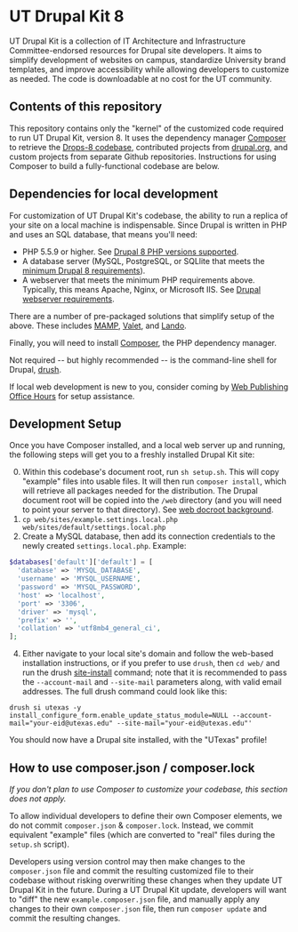 # UT Drupal Kit 8
UT Drupal Kit is a collection of IT Architecture and Infrastructure Committee-endorsed resources for Drupal site developers. It aims to simplify development of websites on campus, standardize University brand templates, and improve accessibility while allowing developers to customize as needed. The code is downloadable at no cost for the UT community.

## Contents of this repository

This repository contains only the "kernel" of the customized code required to run UT Drupal Kit, version 8. It uses the dependency manager [Composer](https://getcomposer.org/) to retrieve the [Drops-8 codebase](https://github.com/pantheon-systems/drops-8), contributed projects from [drupal.org](https://drupal.org), and custom projects from separate Github repositories. Instructions for using Composer to build a fully-functional codebase are below.

## Dependencies for local development
For customization of UT Drupal Kit's codebase, the ability to run a replica of your site on a local machine is indispensable. Since Drupal is written in PHP and uses an SQL database, that means you'll need:
- PHP 5.5.9 or higher. See [Drupal 8 PHP versions supported](https://www.drupal.org/docs/8/system-requirements/drupal-8-php-requirements).
- A database server (MySQL, PostgreSQL, or SQLlite that meets the [minimum Drupal 8 requirements](https://www.drupal.org/docs/8/system-requirements/database-server)).
- A webserver that meets the minimum PHP requirements above. Typically, this means Apache, Nginx, or Microsoft IIS. See [Drupal webserver requirements](https://www.drupal.org/docs/8/system-requirements/web-server).

There are a number of pre-packaged solutions that simplify setup of the above. These includes [MAMP](https://www.mamp.info/en/), [Valet](https://laravel.com/docs/5.6/valet), and [Lando](https://docs.devwithlando.io/).

Finally, you will need to install [Composer](https://getcomposer.org/doc/00-intro.md), the PHP dependency manager.

Not required -- but highly recommended -- is the command-line shell for Drupal, [drush](http://www.drush.org/).

If local web development is new to you, consider coming by [Web Publishing Office Hours](https://sites.utexas.edu/web-publishing-office-hours/) for setup assistance.


## Development Setup
Once you have Composer installed, and a local web server up and running, the following steps will get you to a freshly installed Drupal Kit site:

0. Within this codebase's document root, run `sh setup.sh`. This will copy "example" files into usable files. It will then run `composer install`, which will retrieve all packages needed for the distribution. The Drupal document root will be copied into the `/web` directory (and you will need to point your server to
that directory). See [web docroot background](https://www.drupal.org/node/2767907).
2. `cp web/sites/example.settings.local.php web/sites/default/settings.local.php`
3. Create a MySQL database, then add its connection credentials to the newly created `settings.local.php`. Example:

```php
$databases['default']['default'] = [
  'database' => 'MYSQL_DATABASE',
  'username' => 'MYSQL_USERNAME',
  'password' => 'MYSQL_PASSWORD',
  'host' => 'localhost',
  'port' => '3306',
  'driver' => 'mysql',
  'prefix' => '',
  'collation' => 'utf8mb4_general_ci',
];
```

4. Either navigate to your local site's domain and follow the web-based installation instructions, or if you prefer to use `drush`, then `cd web/` and run the drush [site-install](https://drushcommands.com/drush-8x/core/site-install/) command; note that it is recommended to pass the `--account-mail` and `--site-mail` parameters along, with valid email addresses. The full drush command could look like this:

```
drush si utexas -y install_configure_form.enable_update_status_module=NULL --account-mail="your-eid@utexas.edu" --site-mail="your-eid@utexas.edu"'
```

You should now have a Drupal site installed, with the "UTexas" profile!

## How to use composer.json / composer.lock
*If you don't plan to use Composer to customize your codebase, this section does not apply.*

To allow individual developers to define their own Composer elements, we do not
commit `composer.json` & `composer.lock`. Instead, we commit equivalent "example"
files (which are converted to "real" files during the `setup.sh` script).

Developers using version control may then make changes to the `composer.json` file and commit the resulting customized file to their codebase without risking overwriting these changes when they update UT Drupal Kit in the future. During a UT Drupal Kit update, developers will want to "diff" the new `example.composer.json` file, and manually apply any changes to their own `composer.json` file, then run `composer update` and commit the resulting changes.


